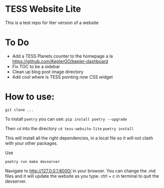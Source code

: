 # TESS Website Lite

This is a test repo for liter version of a website


# To Do

- Add a TESS Planets counter to the homepage a la https://github.com/KeplerGO/kepler-dashboard
- Fix TOC to be a sidebar 
- Clean up blog post image directory
- Add cool where is TESS pointing now CSS widget 

# How to use:

`git clone ...`

To install `poetry` you can use:
`pip install poetry --upgrade`

Then `cd` into the directory
`cd tess-website-lite`
`poetry install`

This will install all the right dependencies, in a local file so it will not clash with your other packages.

Use

`poetry run make devserver`

Navigate to http://127.0.0.1:8000/ in your browser. You can change the .md files and it will update the website as you type. ctrl + c in terminal to quit the devserver. 

